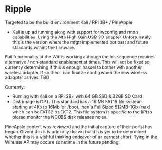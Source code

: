 # Ripple

Targeted to be the build environment Kali / RPI 3B+ / PineApple

- Kali is up ad running along with support for iwconfig and rmon capabilities.  Using the Alfa High Gain USB 3.0 adapter.  Unfortunately  this is the version where the mfgtr implemented bot past and future standards withint the firmware.

Full functionality of the Wifi is working although the init sequence requires alternative / non-standard enablement at times.  This will not be fixed so currently determining if this is enough hassel to bother with another wireless adapter.  If so then I can finalize config when the new wireless adaqpter arrives. TBD

Currently:

   - Running with Kali on a RPI 3B+ with 64 GB SSD & 32GB SD Card
   - Disk image is GPT.  This standard has a 16 MB FAT16 file systeam starting at 4Kb to 16Mb for /boot,  then a Full Sized 512MB-1Gb (max) which can be FAT32 os EXT2.  This file system is specific to the RPIso please monitor the NOOBS disk releases notes.

PineApple content was reviewed and the initial capture of their portal has begun.  Givent that it is primarily dd-wrt build it is yet to be determined whether this is a wishful thinking endeavor of an earnest effort.  Tying in the Wireless AP may occure sometime in the future pending.  
